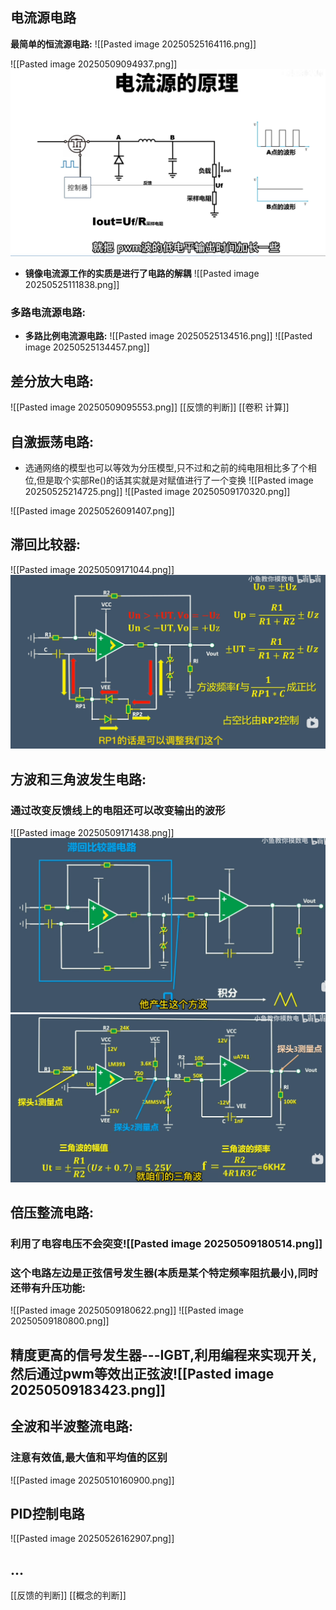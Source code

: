 
## 电流源电路
**最简单的恒流源电路:**
![[Pasted image 20250525164116.png]]

![[Pasted image 20250509094937.png]]
![alt text](./picture/image-2.png)
- **镜像电流源工作的实质是进行了电路的解耦**
![[Pasted image 20250525111838.png]]
### 多路电流源电路:
- **多路比例电流源电路:**
![[Pasted image 20250525134516.png]]
![[Pasted image 20250525134457.png]]
## 差分放大电路:
![[Pasted image 20250509095553.png]]
[[反馈的判断]]
[[卷积 计算]]
## 自激振荡电路:
- 选通网络的模型也可以等效为分压模型,只不过和之前的纯电阻相比多了个相位,但是取个实部Re()的话其实就是对赋值进行了一个变换
![[Pasted image 20250525214725.png]]
![[Pasted image 20250509170320.png]]

![[Pasted image 20250526091407.png]]
## 滞回比较器:
![[Pasted image 20250509171044.png]]
![alt text](./picture/image-1.png)

## 方波和三角波发生电路:
### 通过改变反馈线上的电阻还可以改变输出的波形
![[Pasted image 20250509171438.png]]
![alt text](./picture/image_test.png)
![alt text](./picture/image.png)
## 倍压整流电路:
### 利用了电容电压不会突变![[Pasted image 20250509180514.png]]

### 这个电路左边是正弦信号发生器(本质是某个特定频率阻抗最小),同时还带有升压功能:
![[Pasted image 20250509180622.png]]
![[Pasted image 20250509180800.png]]

## 精度更高的信号发生器---IGBT,利用编程来实现开关,然后通过pwm等效出正弦波![[Pasted image 20250509183423.png]]

## 全波和半波整流电路:
### 注意有效值,最大值和平均值的区别
![[Pasted image 20250510160900.png]]

## PID控制电路
![[Pasted image 20250526162907.png]]
## ...

[[反馈的判断]]
[[概念的判断]]